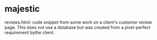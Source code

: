 # majestic
reviews.html: code snippet from some work on a client's customer review page. This does not use a database but was created from a pixel-perfect requirement bythe client.
